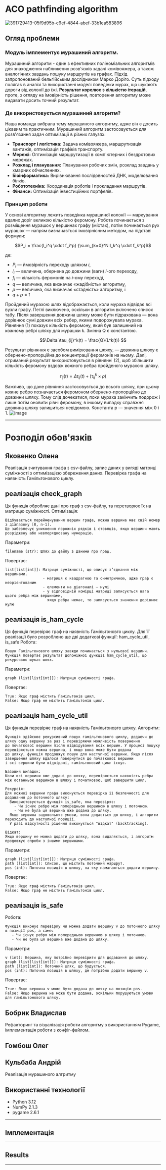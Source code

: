 # ACO pathfinding algorithm

![391729413-05f9d95b-c9ef-4844-abef-33b1ea583896](https://github.com/user-attachments/assets/26115235-f06f-4681-9319-b673d9600b76)

## Огляд проблеми
### Модуль імплементує мурашиний алгоритм. 

Мурашиний алгоритм - один з ефективних поліноміальних алгоритмів для знаходження наближених розв'язків задачі комівояжера, а також аналогічних завдань пошуку маршрутів на графах. Підхід запропонований бельгійським дослідником Марко Доріго. Суть підходу полягає в аналізі та використанні моделі поведінки мурах, що шукають дороги від колонії до їжі.
**Результат корелює з кількістю ітерацій**, проте, з огляду на імовірність рішення, повторення алгоритму може видавати досить точний результат. 

### Де використовується мурашиний алгоритм?
Наша команда вибрала тему мурашиного алгоритму, адже він є досить цікавим та практичним.
Мурашиний алгоритм застосовується для розв'язання задач оптимізації в різних галузях:

- **Транспорт і логістика:** Задача комівояжера, маршрутизація вантажів, оптимізація графіків транспорту.
- **Мережі:** Оптимізація маршрутизації в комп'ютерних і бездротових мережах.
- **Розклад і планування:** Планування робочих змін, розклад завдань у хмарних обчисленнях.
- **Біоінформатика:** Вирівнювання послідовностей ДНК, моделювання білків.
- **Робототехніка:** Координація роботів і прокладання маршрутів.
- **Фінанси:** Оптимізація інвестиційних портфелів.

### Принцип роботи
У основі алгоритму лежить поведінка мурашиної колонії — маркування вдалих доріг великою кількістю феромону. Робота починається з розміщення мурашок у вершинах графу (містах), потім починається рух мурашок — напрям визначається імовірнісним методом, на підставі формули:

```math
P_i = \frac{l_i^q \cdot f_i^p} {\sum_{k=0}^N l_k^q \cdot f_k^p}
```

де:

- $P_i$ — ймовірність переходу шляхом $i$,
- $l_i$ — величина, обернена до довжини (ваги) $i$-ого переходу,
- $f_i$ — кількість феромонів на $i$-ому переході,
- $q$ — величина, яка визначає «жадібність» алгоритму,
- $p$ — величина, яка визначає «стадність» алгоритму, і
- $q + p = 1$

Пройдений мурахою шлях відображається, коли мураха відвідає всі вузли графу. Петлі виключено, оскільки в алгоритм включено список табу. Після завершення довжина шляху може бути підрахована — вона дорівнює сумі довжин всіх ребер, якими подорожувала мураха. Рівняння (1) показує кількість феромону, який був залишений на кожному ребрі шляху для мурашки k. Змінна Q є константою.

```math
\Delta \tau_{ij}^k(t) = \frac{Q}{L^k(t)} 
```

Результат рівняння є засобом вимірювання шляху, — довжина шлюху є обернено-пропорційна до концентрації феромонів на ньому. Далі, отриманий результат використовується в рівнянні (2), щоб збільшити кількість феромону вздовж кожного ребра пройденого мурахою шляху.

```math
\tau_{ij}(t) = \Delta \tau_{ij}(t) + (\tau_{ij}^k \times \rho) 
```

Важливо, що дане рівняння застосовується до всього шляху, при цьому кожне ребро позначається феромоном обернено-пропорційно до довжини шляху. Тому слід дочекатися, поки мураха закінчить подорож і лише потім оновити рівні феромону, в іншому випадку справжня довжина шляху залишиться невідомою. Константа p — значення між 0 і 1. 
![image](https://github.com/user-attachments/assets/167b03b0-da98-442b-945b-d80a96202c89)



___
# Розподіл обов'язків 

## Яковенко Олена
Реалізація зчитування графа з csv-файлу, запис даних у вигяді матриці суміжності з оптимізацією збереження даних.
Перевірка графа на наявність Гамільтонового циклу.

## реалізація check_graph
Ця функція обробляє дані про граф з csv-файлу, та перетворює їх на матрицю суміжності.
Оптимізація:

    Відбувається перейменування вершин графа, кожна вершина має свій номер з діапазону [0, n-1].
    Це забезпечує уникнення порожніх рядків і стовпців, якщо вершини мають розріджену або невпорядковану нумерацію.

Параметри:

    filename (str): Шлях до файлу з даними про граф.

Повертає:

    list[list[int]]: Матриця суміжності, що описує з’єднання між вершинами.
                     - матриця є квадратною та симетричною, адже граф є неорієнтованим
                     - елементи на діагоналі — нулі
                     - у відповідній комірці матриці записується вага цього ребра між вершинами,
                       якщо ребра немає, то записується значення дорівнює нулю


## реалізація is_ham_cycle
Ця функція перевіряє граф на наявність Гамільтоновго циклу. Для її реалізації було розроблено ще дві додаткові функції: ham_cycle_util, is_safe
Робота:

    Пошук Гамільтонового шляху завжди починається з нульової вершини. 
    Функція повертає результат допоміжної функції ham_cycle_util, що рекурсивно шукає шлях.

Параметри:

    graph (list[list[int]]): Матриця суміжності графа.

Повертає:

    True: Якщо граф містить Гамільтонів цикл.
    False: Якщо граф не містить Гамільтонів цикл.


## реалізація ham_cycle_util
Ця функція перевіряє граф на наявність Гамільтоновго шляху.
Алгоритм:

    Функція здійснює рекурсивний пошук гамільтонового циклу, додаючи до шляху одну вершину за раз і перевіряючи можливість повернення 
    до початкової вершини після відвідування всіх вершин. У процесі пошуку перевіряється кожна вершина, і якщо вона може бути додана 
    до шляху, функція продовжує пошук для наступної вершини. Якщо після завершення шляху вдалося повернутися до початкової вершини 
    і всі вершини були відвідані, гамільтоновий цикл існує.
    
    Базовий випадок:
    Коли всі вершини вже додані до шляху, перевіряється наявність ребра між останньою вершиною в шляху і початковою, щоб завершити цикл.

    Рекурсія:
    Для кожної вершини графа виконується перевірка її безпечності для додавання до поточного шляху:
      Використовується функція is_safe, яка перевіряє:
        - Чи існує ребро між попередньою вершиною в шляху і поточною.
        - Чи не була ця вершина вже додана до шляху.
      Якщо вершина задовольняє умови, вона додається до шляху, і алгоритм переходить до наступної позиції.
      У разі відсутності рішення виконується "відкат" (backtracking).
    
    Відкат:
    Якщо вершину не можна додати до шляху, вона видаляється, і алгоритм продовжує спроби з іншими вершинами.

Параметри:

    graph (list[list[int]]): Матриця суміжності графа.
    path (list[int]): Список, що містить поточний маршрут.
    pos (int): Поточна позиція в шляху, на яку намагаються додати вершину.

Повертає:

    True: Якщо граф містить Гамільтонів цикл.
    False: Якщо граф не містить Гамільтонів цикл.


## реалізація is_safe
Робота:

    Функція виконує перевірку чи можна додати вершину v до поточного шляху в позиції pos, а саме:
       - Чи існує ребро між попередньою вершиною в шляху і поточною.
       - Чи не була ця вершина вже додана до шляху.

Параметри:

    v (int): Вершина, яку потрібно перевірити для додавання до шляху.
    graph (list[list[int]]): Матриця суміжності графа.
    path (list[int]): Поточний шлях, що будується.
    pos (int): Поточна позиція в шляху, де потрібно додати вершину v.

Повертає:

    True: Якщо вершина v може бути додана до шляху на позицію pos.
    False: Якщо вершина не може бути додана, оскільки порушуються умови для гамільтонового шляху.



## Бобрик Владислав
Рефакторинг та візуалізація роботи алгоритму з використанням Pygame, імплементація роботи з конфіг-файлом.

## Гомбош Олег

## Кульбаба Андрій
Реалізація мурашиного алгритму

## Використанні технології
- Python 3.12
- NumPy 2.1.3
- pygame 2.6.1

___
## Імплементація 
___
## Results
___

